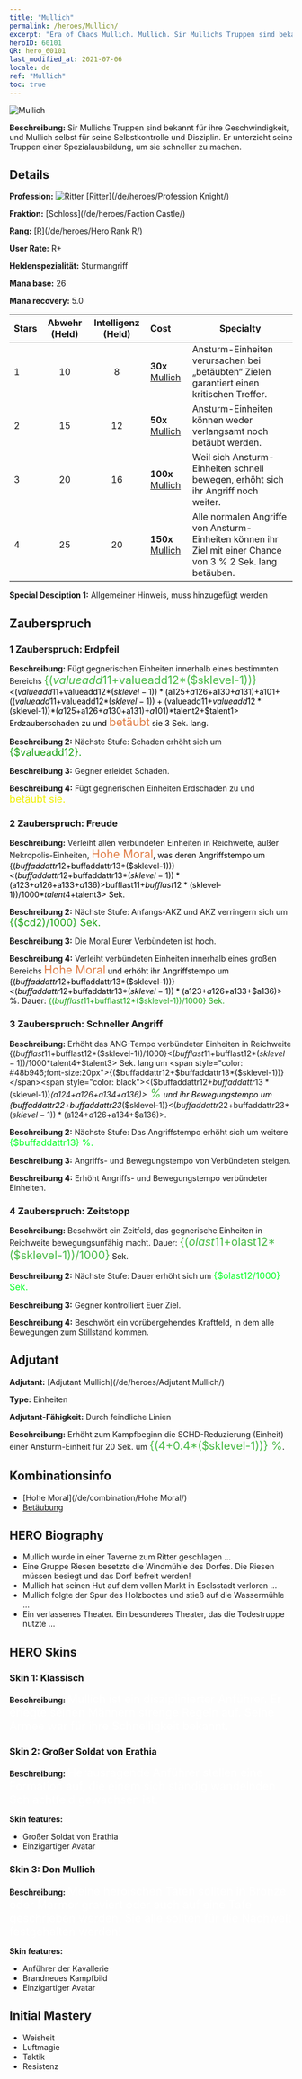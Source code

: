 ```yaml
---
title: "Mullich"
permalink: /heroes/Mullich/
excerpt: "Era of Chaos Mullich. Mullich. Sir Mullichs Truppen sind bekannt für ihre Geschwindigkeit, und Mullich selbst für seine Selbstkontrolle und Disziplin. Er unterzieht seine Truppen einer Spezialausbildung, um sie schneller zu machen."
heroID: 60101
QR: hero_60101
last_modified_at: 2021-07-06
locale: de
ref: "Mullich"
toc: true
---
```

  ![Mullich](/images/h/h_Mullich.jpg)

 **Beschreibung:** Sir Mullichs Truppen sind bekannt für ihre Geschwindigkeit, und Mullich selbst für seine Selbstkontrolle und Disziplin. Er unterzieht seine Truppen einer Spezialausbildung, um sie schneller zu machen.
## Details
 **Profession:** ![Ritter](/images/h/h_prof_1.png)  [Ritter](/de/heroes/Profession Knight/)

 **Fraktion:** [Schloss](/de/heroes/Faction Castle/)

 **Rang:** [R](/de/heroes/Hero Rank R/)

 **User Rate:** R+

 **Heldenspezialität:** Sturmangriff

 **Mana base:** 26

 **Mana recovery:** 5.0


  | Stars | Abwehr (Held) | Intelligenz (Held) | Cost |     Specialty     |
  |---------|:---------------:|:---------------:|:--|--------------------|
  |    1    | 10 | 8 | **30x** [Mullich](/ItemsDE/her_360/) | Ansturm-Einheiten verursachen bei „betäubten“ Zielen garantiert einen kritischen Treffer. |
  |    2    | 15 | 12 | **50x** [Mullich](/ItemsDE/her_360/) | Ansturm-Einheiten können weder verlangsamt noch betäubt werden. |
  |    3    | 20 | 16 | **100x** [Mullich](/ItemsDE/her_360/) | Weil sich Ansturm-Einheiten schnell bewegen, erhöht sich ihr Angriff noch weiter. |
  |    4    | 25 | 20 | **150x** [Mullich](/ItemsDE/her_360/) | Alle normalen Angriffe von Ansturm-Einheiten können ihr Ziel mit einer Chance von 3 % 2 Sek. lang betäuben. |

 **Special Desciption 1:** Allgemeiner Hinweis, muss hinzugefügt werden

## Zauberspruch
### 1 Zauberspruch: Erdpfeil
 **Beschreibung:** Fügt gegnerischen Einheiten innerhalb eines bestimmten Bereichs <span style="color: #48b946;font-size:20px">{($valueadd11+$valueadd12*($sklevel-1))}</span><span style="color: black"><($valueadd11+$valueadd12*($sklevel-1))*($a125+$a126+$a130+$a131)+$a101+(($valueadd11+$valueadd12*($sklevel-1))+($valueadd11+$valueadd12*($sklevel-1))*($a125+$a126+$a130+$a131)+$a101)*$talent2+$talent1> Erdzauberschaden zu und <span style="color: #e07c44;font-size:20px">betäubt</span><span style="color: black"> sie 3 Sek. lang.

 **Beschreibung 2:** Nächste Stufe: Schaden erhöht sich um <span style="color: #1ca216;font-size:18px">{$valueadd12}.</span><span style="color: black">

 **Beschreibung 3:** Gegner erleidet Schaden.

 **Beschreibung 4:** Fügt gegnerischen Einheiten Erdschaden zu und <span style="color: #f0f000;font-size:18px">betäubt sie.</span><span style="color: black">

### 2 Zauberspruch: Freude
 **Beschreibung:** Verleiht allen verbündeten Einheiten in Reichweite, außer Nekropolis-Einheiten, <span style="color: #e07c44;font-size:20px">Hohe Moral</span><span style="color: black">, was deren Angriffstempo um {($buffaddattr12+$buffaddattr13*($sklevel-1))}<($buffaddattr12+$buffaddattr13*($sklevel-1))*($a123+$a126+$a133+$a136)> % erhöht. Dauer: <span style="color: #48b946;font-size:20px">{($bufflast11+$bufflast12*($sklevel-1))/1000}</span><span style="color: black"><($bufflast11+$bufflast12*($sklevel-1))/1000*$talent4+$talent3> Sek.

 **Beschreibung 2:** Nächste Stufe: Anfangs-AKZ und AKZ verringern sich um <span style="color: #1ca216;font-size:18px">{($cd2)/1000} Sek.</span><span style="color: black">

 **Beschreibung 3:** Die Moral Eurer Verbündeten ist hoch.

 **Beschreibung 4:** Verleiht verbündeten Einheiten innerhalb eines großen Bereichs <span style="color: #e07c44;font-size:20px">Hohe Moral</span><span style="color: black"> und erhöht ihr Angriffstempo um {($buffaddattr12+$buffaddattr13*($sklevel-1))}<($buffaddattr12+$buffaddattr13*($sklevel-1))*($a123+$a126+$a133+$a136)> %. Dauer: <span style="color: #1ca216">{($bufflast11+$bufflast12*($sklevel-1))/1000} Sek.</span><span style="color: black">

### 3 Zauberspruch: Schneller Angriff
 **Beschreibung:** Erhöht das ANG-Tempo verbündeter Einheiten in Reichweite {($bufflast11+$bufflast12*($sklevel-1))/1000}<($bufflast11+$bufflast12*($sklevel-1))/1000*$talent4+$talent3> Sek. lang um <span style="color: #48b946;font-size:20px">{($buffaddattr12+$buffaddattr13*($sklevel-1))}</span><span style="color: black"><($buffaddattr12+$buffaddattr13*($sklevel-1))*($a124+$a126+$a134+$a136)><span style="color: #48b946;font-size:20px"> %</span><span style="color: black"> und ihr Bewegungstempo um {$buffaddattr22+$buffaddattr23*($sklevel-1)}<($buffaddattr22+$buffaddattr23*($sklevel-1))*($a124+$a126+$a134+$a136)>.

 **Beschreibung 2:** Nächste Stufe: Das Angriffstempo erhöht sich um weitere <span style="color: #00ff22;font-size:16px">{$buffaddattr13} %.</span><span style="color: black">

 **Beschreibung 3:** Angriffs- und Bewegungstempo von Verbündeten steigen.

 **Beschreibung 4:** Erhöht Angriffs- und Bewegungstempo verbündeter Einheiten.

### 4 Zauberspruch: Zeitstopp
 **Beschreibung:** Beschwört ein Zeitfeld, das gegnerische Einheiten in Reichweite bewegungsunfähig macht. Dauer: <span style="color: #48b946;font-size:20px">{($olast11+$olast12*($sklevel-1))/1000}</span><span style="color: black"> Sek.

 **Beschreibung 2:** Nächste Stufe: Dauer erhöht sich um <span style="color: #00ff22;font-size:16px">{$olast12/1000} Sek.</span><span style="color: black">

 **Beschreibung 3:** Gegner kontrolliert Euer Ziel.

 **Beschreibung 4:** Beschwört ein vorübergehendes Kraftfeld, in dem alle Bewegungen zum Stillstand kommen.


## Adjutant

 **Adjutant:**  [Adjutant Mullich](/de/heroes/Adjutant Mullich/) 

 **Type:**  Einheiten 

 **Adjutant-Fähigkeit:**  Durch feindliche Linien 

 **Beschreibung:** Erhöht zum Kampfbeginn die SCHD-Reduzierung (Einheit) einer Ansturm-Einheit für 20 Sek. um <span style="color: #48b946;font-size:20px">{(4+0.4*($sklevel-1))} %</span><span style="color: black">.

## Kombinationsinfo

* [Hohe Moral](/de/combination/Hohe Moral/) 
* [Betäubung](/de/combination/Betäubung/) 

## HERO Biography
   - Mullich wurde in einer Taverne zum Ritter geschlagen ...
   - Eine Gruppe Riesen besetzte die Windmühle des Dorfes. Die Riesen müssen besiegt und das Dorf befreit werden!
   - Mullich hat seinen Hut auf dem vollen Markt in Eselsstadt verloren ...
   - Mullich folgte der Spur des Holzbootes und stieß auf die Wassermühle ...
   - Ein verlassenes Theater. Ein besonderes Theater, das die Todestruppe nutzte ...

## HERO Skins
### Skin 1: **Klassisch**

 **Beschreibung:** <span style="color: #ffffff;font-size:20px">Mullich ist ein disziplinierter Anführer. Er erlegte seinen Männern strenge Regeln auf. Seine Armee war für ihre Schnelligkeit bekannt.</span>


### Skin 2: **Großer Soldat von Erathia**

 **Beschreibung:** <span style="color: #ffffff;font-size:20px">Herausragende Anführer stellen eine Formation auf, die einem sich ständig wandelnden Schlachtfeld gewachsen ist.</span>

 **Skin features:** 

   - Großer Soldat von Erathia
   - Einzigartiger Avatar

### Skin 3: **Don Mullich**

 **Beschreibung:** <span style="color: #ffffff;font-size:20px">Meine heroischen Taten sollten in Bronze oder Marmor graviert oder auch auf eine Tafel geschrieben werden. Sie alle sollten für die Nachwelt festgehalten werden!</span>

 **Skin features:** 

   - Anführer der Kavallerie
   - Brandneues Kampfbild
   - Einzigartiger Avatar


## Initial Mastery
   - Weisheit
   - Luftmagie
   - Taktik
   - Resistenz
